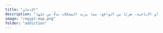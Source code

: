 ```yaml
--- 
title: "الإدمان" 
description: "يدفع اليأس كثيرين إلى إدمان المخدرات، السوشيال ميديا، أو الإباحية، هربًا من الواقع، مما يزيد المشكلات بدلًا من حلها." 
image: "/egypt-map.png" 
folder: "addiction" 
--- 
```

